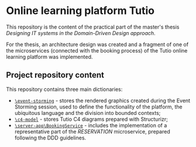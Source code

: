 # Online learning platform Tutio

This repository is the content of the practical part of the master's thesis *Designing IT systems in the Domain-Driven Design approach*.

For the thesis, an architecture design was created and a fragment of one of the microservices (connected with the booking process) of the Tutio online learning platform was implemented.

## Project repository content

This repository contains three main dictionaries:

- [`\event-storming`](/event-storming) - stores the rendered graphics created during the Event Storming session, used to define the functionality of the platform, the ubiquitous language and the division into bounded contexts;
- [`\c4-model`](/c4-model) - stores Tutio C4 diagrams prepared with Structurizr;
- [`\server-app\BookingService`](/server-app/BookingService) - includes the implementation of a representative part of the *RESERVATION* microservice, prepared following the DDD guidelines.
